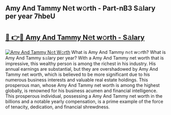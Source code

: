 ## Amy And Tammy N𝚎t w𝚘rth - Part-nB3 S𝚊lary per year 7hbeU

# <h2><a href="http://gc1iiz.nevu.top/?p=Amy+And+Tammy">🔗 👉🔴 Amy And Tammy N𝚎t w𝚘rth - S𝚊lary</a></h2>

[![Amy And Tammy N𝚎t W𝚘rth](https://i.imgur.com/Oavwk0R.jpeg)](http://gc1iiz.nevu.top/?p=Amy+And+Tammy)
What is Amy And Tammy n𝚎t w𝚘rth? What is Amy And Tammy s𝚊lary per year?
With a Amy And Tammy net worth that is impressive, this wealthy person is among the richest in his industry. His annual earnings are substantial, but they are overshadowed by Amy And Tammy net worth, which is believed to be more significant due to his numerous business interests and valuable real estate holdings. This prosperous man, whose Amy And Tammy net worth is among the highest globally, is renowned for his business acumen and financial intelligence. This prosperous individual, possessing a Amy And Tammy net worth in the billions and a notable yearly compensation, is a prime example of the force of tenacity, dedication, and financial shrewdness.

